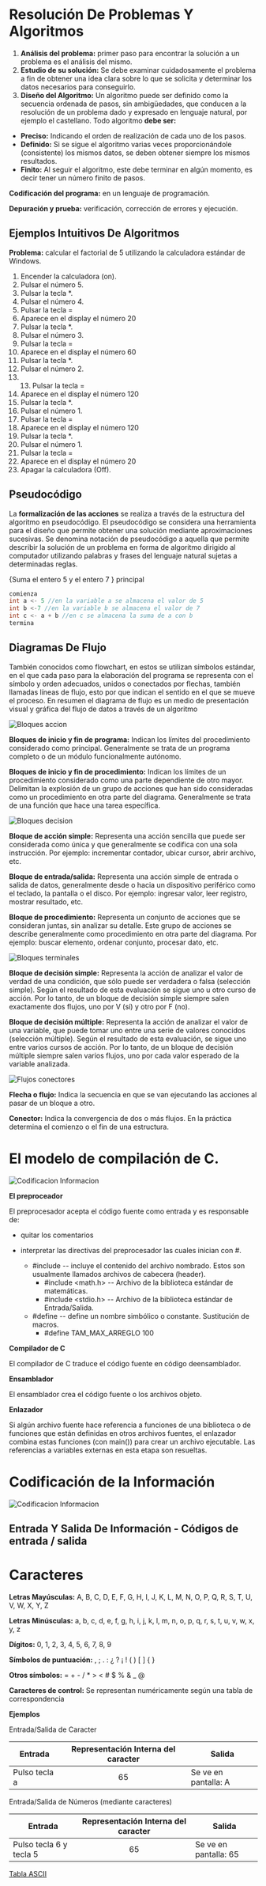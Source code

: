 # Resolución De Problemas Y Algoritmos

1. **Análisis del problema:** primer paso para encontrar la solución a un problema es el análisis del mismo.
2. **Estudio de su solución:** Se debe examinar cuidadosamente el problema a fin de obtener una idea clara
sobre lo que se solicita y determinar los datos necesarios para conseguirlo.
3. **Diseño del Algoritmo:** Un algoritmo puede ser definido como la secuencia ordenada de pasos, sin
ambigüedades, que conducen a la resolución de un problema dado y expresado en lenguaje natural, por
ejemplo el castellano. Todo algoritmo **debe ser:**
- **Preciso:** Indicando el orden de realización de cada uno de los pasos.
- **Definido:** Si se sigue el algoritmo varias veces proporcionándole (consistente) los mismos
datos, se deben obtener siempre los mismos resultados.
- **Finito:** Al seguir el algoritmo, este debe terminar en algún momento, es decir tener un
número finito de pasos.

**Codificación del programa:** en un lenguaje de programación.

**Depuración y prueba:** verificación, corrección de errores y ejecución.

## Ejemplos Intuitivos De Algoritmos

**Problema:** calcular el factorial de 5 utilizando la calculadora estándar de Windows.
1. Encender la calculadora (on).
2. Pulsar el número 5.
3. Pulsar la tecla *.
4. Pulsar el número 4.
5. Pulsar la tecla =
6. Aparece en el display el número 20
7. Pulsar la tecla *.
8. Pulsar el número 3.
9. Pulsar la tecla =
10. Aparece en el display el número 60
11. Pulsar la tecla *.
12. Pulsar el número 2.
13. 13. Pulsar la tecla =
14. Aparece en el display el número 120
15. Pulsar la tecla *.
16. Pulsar el número 1.
17. Pulsar la tecla =
18. Aparece en el display el número 120
19. Pulsar la tecla *.
20. Pulsar el número 1.
21. Pulsar la tecla =
22. Aparece en el display el número 20
23. Apagar la calculadora (Off).

## Pseudocódigo

La **formalización de las acciones** se realiza a través de la estructura del algoritmo en pseudocódigo. El
pseudocódigo se considera una herramienta para el diseño que permite obtener una solución mediante
aproximaciones sucesivas. Se denomina notación de pseudocódigo a aquella que permite describir la
solución de un problema en forma de algoritmo dirigido al computador utilizando palabras y frases del
lenguaje natural sujetas a determinadas reglas.


{Suma el entero 5 y el entero 7 }
principal
```cpp
comienza
int a <- 5 //en la variable a se almacena el valor de 5
int b <-7 //en la variable b se almacena el valor de 7
int c <- a + b //en c se almacena la suma de a con b
termina 
```
## Diagramas De Flujo

También conocidos como flowchart, en estos se utilizan símbolos estándar, en el que cada paso para la
elaboración del programa se representa con el símbolo y orden adecuados, unidos o conectados por
flechas, también llamadas líneas de flujo, esto por que indican el sentido en el que se mueve el proceso. En
resumen el diagrama de flujo es un medio de presentación visual y gráfica del flujo de datos a través de un
algoritmo

![Bloques accion](https://github.com/eCanayUnsam/Labo-1/blob/main/Imagenes/Bloques_accion.jpg)

**Bloques de inicio y fin de programa:** Indican los límites del procedimiento
considerado como principal. Generalmente se trata de un programa completo o de
un módulo funcionalmente autónomo.

**Bloques de inicio y fin de procedimiento:** Indican los límites de un
procedimiento considerado como una parte dependiente de otro mayor. Delimitan
la explosión de un grupo de acciones que han sido consideradas como un
procedimiento en otra parte del diagrama. Generalmente se trata de una función
que hace una tarea específica. 

![Bloques decision](https://github.com/eCanayUnsam/Labo-1/blob/main/Imagenes/Bloques_decision.jpg)

**Bloque de acción simple:** Representa una acción sencilla que puede ser
considerada como única y que generalmente se codifica con una sola instrucción.
Por ejemplo: incrementar contador, ubicar cursor, abrir archivo, etc.

**Bloque de entrada/salida:** Representa una acción simple de entrada o salida de
datos, generalmente desde o hacia un dispositivo periférico como el teclado, la
pantalla o el disco. Por ejemplo: ingresar valor, leer registro, mostrar resultado, etc.

**Bloque de procedimiento:** Representa un conjunto de acciones que se
consideran juntas, sin analizar su detalle. Este grupo de acciones se describe
generalmente como procedimiento en otra parte del diagrama. Por ejemplo: buscar
elemento, ordenar conjunto, procesar dato, etc. 

![Bloques terminales](https://github.com/eCanayUnsam/Labo-1/blob/main/Imagenes/Bloques_terminales.jpg)

**Bloque de decisión simple:** Representa la acción de analizar el valor de verdad
de una condición, que sólo puede ser verdadera o falsa (selección simple).
Según el resultado de esta evaluación se sigue uno u otro curso de acción. Por lo
tanto, de un bloque de decisión simple siempre salen exactamente dos flujos, uno
por V (sí) y otro por F (no).

**Bloque de decisión múltiple:** Representa la acción de analizar el valor de una
variable, que puede tomar uno entre una serie de valores conocidos (selección
múltiple). Según el resultado de esta evaluación, se sigue uno entre varios cursos
de acción. Por lo tanto, de un bloque de decisión múltiple siempre salen varios
flujos, uno por cada valor esperado de la variable analizada. 

![Flujos conectores](https://github.com/eCanayUnsam/Labo-1/blob/main/Imagenes/Flujos_conectores.jpg)

**Flecha o flujo:** Indica la secuencia en que se van ejecutando las acciones al pasar
de un bloque a otro.

**Conector:** Indica la convergencia de dos o más flujos. En la práctica determina el
comienzo o el fin de una estructura.

# El modelo de compilación de C.

![Codificacion Informacion](https://github.com/eCanayUnsam/Labo-1/blob/main/Imagenes/Compilador.jpg)

**El preproceador**

El preprocesador acepta el código fuente como entrada y es responsable de:
- quitar los comentarios
- interpretar las directivas del preprocesador las cuales inician con #.

  - #include -- incluye el contenido del archivo nombrado. Estos son usualmente
llamados archivos de cabecera (header).
    - #include <math.h> -- Archivo de la biblioteca estándar de matemáticas.
    - #include <stdio.h> -- Archivo de la biblioteca estándar de Entrada/Salida.
  - #define -- define un nombre simbólico o constante. Sustitución de macros.
    - #define TAM_MAX_ARREGLO 100

**Compilador de C**

El compilador de C traduce el código fuente en código deensamblador.

**Ensamblador**

El ensamblador crea el código fuente o los archivos objeto. 

**Enlazador** 

Si algún archivo fuente hace referencia a funciones de una biblioteca o de funciones que están definidas en otros archivos fuentes, el enlazador combina estas funciones (con main()) para crear un archivo ejecutable. Las referencias a variables externas en esta etapa son resueltas.

# Codificación de la Información

![Codificacion Informacion](https://github.com/eCanayUnsam/Labo-1/blob/main/Imagenes/Codificacion_Informacion.jpg)


## Entrada Y Salida De Información - Códigos de entrada / salida

# Caracteres

**Letras Mayúsculas:** A, B, C, D, E, F, G, H, I, J, K, L, M, N, O, P, Q, R, S, T, U, V, W, X, Y, Z

**Letras Minúsculas:** a, b, c, d, e, f, g, h, i, j, k, l, m, n, o, p, q, r, s, t, u, v, w, x, y, z

**Dígitos:** 0, 1, 2, 3, 4, 5, 6, 7, 8, 9

**Símbolos de puntuación:** , ; . : ¿ ? ¡ ! ( ) [ ] { }

**Otros símbolos:** = + - / * > < # $ % & _ @

**Caracteres de control:** Se representan numéricamente según una tabla de correspondencia

**Ejemplos**

Entrada/Salida de Caracter 

| Entrada  | Representación Interna del caracter        |Salida|
| ------------- | :-------------: | -------------| 
| Pulso tecla a   | 65 |Se ve en pantalla: A |

Entrada/Salida de Números (mediante caracteres)

| Entrada  | Representación Interna del caracter        |Salida|
| ------------- | :-------------: | -------------| 
| Pulso tecla 6 y tecla 5| 65 |Se ve en pantalla: 65|

[Tabla ASCII](https://github.com/eCanayUnsam/Labo-1/blob/main/Imagenes/tascii.pdf)


